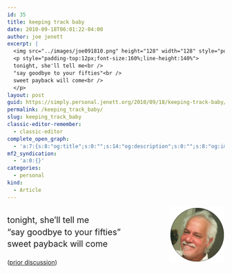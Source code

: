 ```yaml
---
id: 35
title: keeping track baby
date: 2010-09-18T06:01:22-04:00
author: joe jenett
excerpt: |
  <img src="../images/joe091810.png" height="128" width="128" style="position:relative;float:right;border:none;" alt="keeping track baby" />
  <p style="padding-top:12px;font-size:160%;line-height:140%">
  tonight, she'll tell me<br />
  "say goodbye to your fifties"<br />
  sweet payback will come<br />
  </p>
layout: post
guid: https://simply.personal.jenett.org/2010/09/18/keeping-track-baby/
permalink: /keeping_track_baby/
slug: keeping_track_baby
classic-editor-remember:
  - classic-editor
complete_open_graph:
  - 'a:7:{s:8:"og:title";s:0:"";s:14:"og:description";s:0:"";s:8:"og:image";s:0:"";s:7:"og:type";s:0:"";s:12:"twitter:card";s:7:"summary";s:19:"twitter:description";s:0:"";s:15:"twitter:creator";s:0:"";}'
mf2_syndication:
  - 'a:0:{}'
categories:
  - personal
kind:
  - Article
---
```

<img loading="lazy" src="../images/joe091810.png" height="128" width="128" style="position:relative;float:right;border:none;" alt="keeping track baby" />

<p style="padding-top:12px;font-size:140%;line-height:140%">
  tonight, she’ll tell me<br /> &#8220;say goodbye to your fifties&#8221;<br /> sweet payback will come
</p>

([prior discussion](https://disqus.com/home/discussion/jenettsimplypersonal/jenettsimplypersonal_keeping_track_baby/))